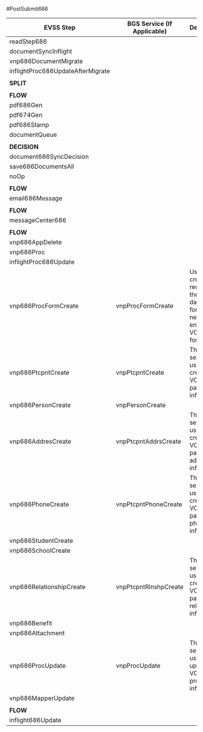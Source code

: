 #PostSubmit686

| EVSS Step                         | BGS Service (If Applicable) | Description |
| --------------------------------- | --------------------------- |-------------|
| readStep686                       |                             |             |
| documentSyncInflight              |                             |             |
| vnp686DocumentMigrate             |                             |             |
| inflightProc686UpdateAfterMigrate |                             |             |
|                                   |                             |             |
| **SPLIT**                         |                             |             |
|                                   |                             |             |
| **FLOW**                          |                             |             |
| pdf686Gen                         |                             |             |
| pdf674Gen                         |                             |             |
| pdf686Stamp                       |                             |             |
| documentQueue                     |                             |             |
|                                   |                             |             |
| **DECISION**                      |                             |             |
| document686SyncDecision           |                             |             |
| save686DocumentsAll               |                             |             |
| noOp                              |                             |             |
|                                   |                             |             |
| **FLOW**                          |                             |             |
| email686Message                   |                             |             |
|                                   |                             |             |
| **FLOW**                          |                             |             |
| messageCenter686                  |                             |             |
|                                   |                             |             |
| **FLOW**                          |                             |             |
| vnp686AppDelete                   |                             |             |
| vnp686Proc                        |                             |             |
| inflightProc686Update             |                             |             |
| vnp686ProcFormCreate              | vnpProcFormCreate           | Used to create a record in the database for the newly entered VONAPP form data  |
| vnp686PtcpntCreate                | vnpPtcpntCreate             | This service is used to create VONAPP participant information |
| vnp686PersonCreate                | vnpPersonCreate             |             |
| vnp686AddresCreate                | vnpPtcpntAddrsCreate        | This service is used to create VONAPP participant address information |
| vnp686PhoneCreate                 | vnpPtcpntPhoneCreate        | This service is used to create VONAPP participant phone information |
| vnp686StudentCreate               |                             |             |
| vnp686SchoolCreate                |                             |             |
| vnp686RelationshipCreate          | vnpPtcpntRlnshpCreate       | This service is used to create VONAPP participant relationship information  |
| vnp686Benefit                     |                             |             |
| vnp686Attachment                  |                             |             |
| vnp686ProcUpdate                  | vnpProcUpdate               | This service is used to update the VONAPP process information |
| vnp686MapperUpdate                |                             |             |
|                                   |                             |             |
| **FLOW**                          |                             |             |
| inflight686Update                 |                             |             |


